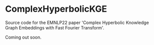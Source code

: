 # ComplexHyperbolicKGE
Source code for the EMNLP22 paper 'Complex Hyperbolic Knowledge Graph Embeddings with Fast Fourier Transform'. 

Coming out soon.
